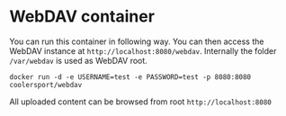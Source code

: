 # WebDAV container

You can run this container in following way. You can then access the WebDAV instance at `http://localhost:8080/webdav`. Internally the folder `/var/webdav` is used as WebDAV root.

```
docker run -d -e USERNAME=test -e PASSWORD=test -p 8080:8080 coolersport/webdav
```

All uploaded content can be browsed from root `http://localhost:8080` 